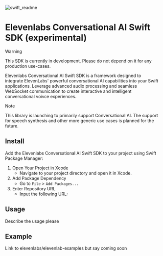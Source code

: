 ![swift_readme](https://github.com/user-attachments/assets/703abddd-3ca6-493c-b9a5-dd5853932768)

# Elevenlabs Conversational AI Swift SDK (experimental)

> [!WARNING]
> This SDK is currently in development. Please do not depend on it for any production use-cases.

Elevenlabs Conversational AI Swift SDK is a framework designed to integrate ElevenLabs' powerful conversational AI capabilities into your Swift applications. Leverage advanced audio processing and seamless WebSocket communication to create interactive and intelligent conversational voivce experiences.

> [!NOTE]  
> This library is launching to primarily support Conversational AI. The support for speech synthesis and other more generic use cases is planned for the future.

## Install
Add the Elevenlabs Conversational AI Swift SDK to your project using Swift Package Manager:

1. Open Your Project in Xcode
   - Navigate to your project directory and open it in Xcode.
2. Add Package Dependency
   - Go to `File` > `Add Packages...`
3. Enter Repository URL
   - Input the following URL:
       

## Usage

Describe the usage please

## Example

Link to elevenlabs/elevenlab-examples but say coming soon
